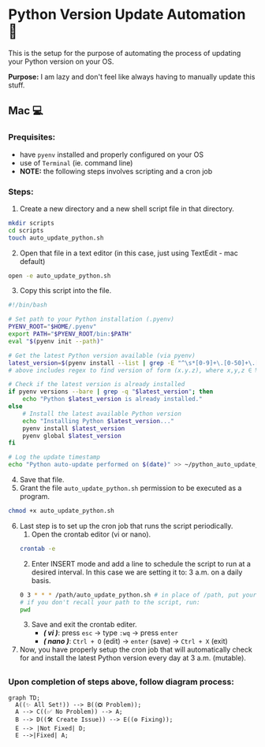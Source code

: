 # Python Version Update Automation :rocket:

This is the setup for the purpose of automating the process of updating your Python version on your OS.

**Purpose:** I am lazy and don't feel like always having to manually update this stuff.

## Mac :computer:

### Prequisites:

- have `pyenv` installed and properly configured on your OS
- use of `Terminal` (ie. command line)
- **NOTE:** the following steps involves scripting and a cron job

### Steps:

1. Create a new directory and a new shell script file in that directory.

```bash
mkdir scripts
cd scripts
touch auto_update_python.sh
```

2. Open that file in a text editor (in this case, just using TextEdit - mac default)

```bash
open -e auto_update_python.sh
```

3. Copy this script into the file.

```bash
#!/bin/bash

# Set path to your Python installation (.pyenv)
PYENV_ROOT="$HOME/.pyenv"
export PATH="$PYENV_ROOT/bin:$PATH"
eval "$(pyenv init --path)"

# Get the latest Python version available (via pyenv)
latest_version=$(pyenv install --list | grep -E "^\s*[0-9]+\.[0-50]+\.[0-50]+$" | tail -n 1)
# above includes regex to find version of form (x.y.z), where x,y,z ∈ ℕ, in pyenv

# Check if the latest version is already installed
if pyenv versions --bare | grep -q "$latest_version"; then
    echo "Python $latest_version is already installed."
else
    # Install the latest available Python version
    echo "Installing Python $latest_version..."
    pyenv install $latest_version
    pyenv global $latest_version
fi

# Log the update timestamp
echo "Python auto-update performed on $(date)" >> ~/python_auto_update_log.txt
```

4. Save that file.
5. Grant the file `auto_update_python.sh` permission to be executed as a program.

```bash
chmod +x auto_update_python.sh
```

6. Last step is to set up the cron job that runs the script periodically.
   1. Open the crontab editor (vi or nano).
   ```bash
   crontab -e
   ```
   2. Enter INSERT mode and add a line to schedule the script to run at a desired interval. In this case we are setting it to: 3 a.m. on a daily basis.
   ```bash
   0 3 * * * /path/auto_update_python.sh # in place of /path, put your path
   # if you don't recall your path to the script, run:
   pwd
   ```
   3. Save and exit the crontab editer.
      - **_( vi )_**: press `esc` -> type `:wq` -> press `enter`
      - **_( nano )_**: `Ctrl + O` (edit) -> `enter` (save) -> `Ctrl + X` (exit)
7. Now, you have properly setup the cron job that will automatically check for and install the latest Python version every day at 3 a.m. (mutable).

##
### Upon completion of steps above, follow diagram process:

```mermaid
graph TD;
  A((✨ All Set!)) --> B((❎ Problem));
  A --> C((✅ No Problem)) --> A;
  B --> D((🛠️ Create Issue)) --> E((⚙ Fixing));
  E --> |Not Fixed| D;
  E -->|Fixed| A;
```
